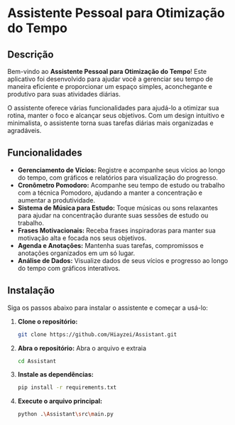 # Assistente Pessoal para Otimização do Tempo

## Descrição

Bem-vindo ao **Assistente Pessoal para Otimização do Tempo**! Este aplicativo foi desenvolvido para ajudar você a gerenciar seu tempo de maneira eficiente e proporcionar um espaço simples, aconchegante e produtivo para suas atividades diárias.

O assistente oferece várias funcionalidades para ajudá-lo a otimizar sua rotina, manter o foco e alcançar seus objetivos. Com um design intuitivo e minimalista, o assistente torna suas tarefas diárias mais organizadas e agradáveis.

## Funcionalidades

- **Gerenciamento de Vícios:** Registre e acompanhe seus vícios ao longo do tempo, com gráficos e relatórios para visualização do progresso.
- **Cronômetro Pomodoro:** Acompanhe seu tempo de estudo ou trabalho com a técnica Pomodoro, ajudando a manter a concentração e aumentar a produtividade.
- **Sistema de Música para Estudo:** Toque músicas ou sons relaxantes para ajudar na concentração durante suas sessões de estudo ou trabalho.
- **Frases Motivacionais:** Receba frases inspiradoras para manter sua motivação alta e focada nos seus objetivos.
- **Agenda e Anotações:** Mantenha suas tarefas, compromissos e anotações organizados em um só lugar.
- **Análise de Dados:** Visualize dados de seus vícios e progresso ao longo do tempo com gráficos interativos.

## Instalação

Siga os passos abaixo para instalar o assistente e começar a usá-lo:

1. **Clone o repositório:**

   ```bash
   git clone https://github.com/Hiayzei/Assistant.git
   ```

2. **Abra o repositório:**
   Abra o arquivo e extraia
   ```bash
   cd Assistant
   ```

3. **Instale as dependências:**
   ```bash
   pip install -r requirements.txt
   ```

4. **Execute o arquivo principal:**
   ```bash
   python .\Assistant\src\main.py
   ```
